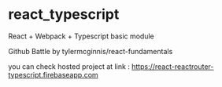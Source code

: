# react_typescript
React + Webpack + Typescript basic module

Github Battle by tylermcginnis/react-fundamentals 

you can check hosted project at link : https://react-reactrouter-typescript.firebaseapp.com

